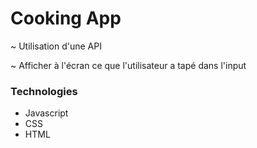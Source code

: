 # Cooking App

~ Utilisation d'une API

~ Afficher à l'écran ce que l'utilisateur a tapé dans l'input

### Technologies

- Javascript
- CSS
- HTML
